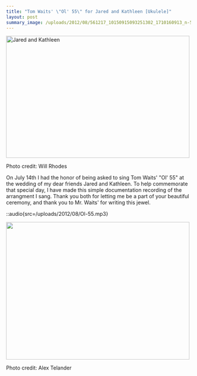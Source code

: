 ```yaml
---
title: "Tom Waits' \"Ol' 55\" for Jared and Kathleen [Ukulele]"
layout: post
summary_image: /uploads/2012/08/561217_10150915093251302_1710160913_n-500x375.jpg
---
```


<div id="attachment_1112" style="width: 510px" class="wp-caption alignnone"><a href="/uploads/2012/08/403849_10150980538574682_1843367325_n.jpg"><img class="size-large wp-image-1112" title="403849_10150980538574682_1843367325_n" src="/uploads/2012/08/403849_10150980538574682_1843367325_n-500x333.jpg" alt="Jared and Kathleen" width="500" height="333" /></a><p class="wp-caption-text">Photo credit: Will Rhodes</p></div>

On July 14th I had the honor of being asked to sing Tom Waits' "Ol' 55" at the wedding of my dear friends Jared and Kathleen. To help commemorate that special day, I have made this simple documentation recording of the arrangment I sang. Thank you both for letting me be a part of your beautiful ceremony, and thank you to Mr. Waits' for writing this jewel.

::audio{src=/uploads/2012/08/Ol-55.mp3}

<div id="attachment_1118" style="width: 510px" class="wp-caption alignnone"><a href="/uploads/2012/08/561217_10150915093251302_1710160913_n.jpg"><img class="size-large wp-image-1118" title="561217_10150915093251302_1710160913_n" src="/uploads/2012/08/561217_10150915093251302_1710160913_n-500x375.jpg" alt="" width="500" height="375" /></a><p class="wp-caption-text">Photo credit: Alex Telander</p></div>
